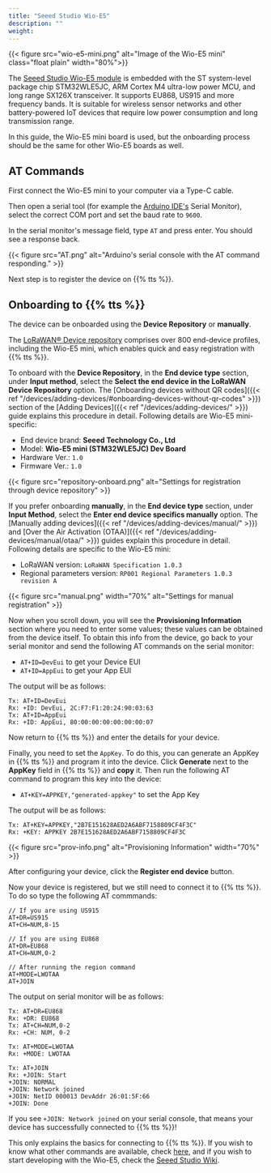 ```yaml
---
title: "Seeed Studio Wio-E5"
description: ""
weight: 
---
```


{{< figure src="wio-e5-mini.png" alt="Image of the Wio-E5 mini" class="float plain" width="80%">}}

The [Seeed Studio Wio-E5 module](https://www.seeedstudio.com/LoRa-LoRaWAN-Modules-c-1950.html) is embedded with the ST system-level package chip STM32WLE5JC, ARM Cortex M4 ultra-low power MCU, and long range SX126X transceiver. It supports EU868, US915 and more frequency bands. It is suitable for wireless sensor networks and other battery-powered IoT devices that require low power consumption and long transmission range.

<!--more-->

In this guide, the Wio-E5 mini board is used, but the onboarding process should be the same for other Wio-E5 boards as well.

## AT Commands

First connect the Wio-E5 mini to your computer via a Type-C cable.

Then open a serial tool (for example the [Arduino IDE's](https://www.arduino.cc/en/software) Serial Monitor), select the correct COM port and set the baud rate to `9600`.

In the serial monitor's message field, type `AT` and press enter. You should see a response back.

{{< figure src="AT.png" alt="Arduino's serial console with the AT command responding." >}}

Next step is to register the device on {{% tts %}}.

## Onboarding to {{% tts %}}

The device can be onboarded using the **Device Repository** or **manually**.

The [LoRaWAN® Device repository](https://github.com/TheThingsNetwork/lorawan-devices) comprises over 800 end-device profiles, including the Wio-E5 mini, which enables quick and easy registration with {{% tts %}}.

To onboard with the **Device Repository**, in the **End device type** section, under **Input method**, select the **Select the end device in the LoRaWAN Device Repository** option. The [Onboarding devices without QR codes]({{< ref "/devices/adding-devices/#onboarding-devices-without-qr-codes" >}}) section of the [Adding Devices]({{< ref "/devices/adding-devices/" >}}) guide explains this procedure in detail. Following details are Wio-E5 mini-specific:

- End device brand: **Seeed Technology Co., Ltd**
- Model: **Wio-E5 mini (STM32WLE5JC) Dev Board**
- Hardware Ver.: `1.0`
- Firmware Ver.: `1.0`

{{< figure src="repository-onboard.png" alt="Settings for registration through device repository" >}}

If you prefer onboarding **manually**, in the **End device type** section, under **Input Method**, select the **Enter end device specifics manually** option. The [Manually adding devices]({{< ref "/devices/adding-devices/manual/" >}}) and [Over the Air Activation (OTAA)]({{< ref "/devices/adding-devices/manual/otaa/" >}}) guides explain this procedure in detail. Following details are specific to the Wio-E5 mini:

- LoRaWAN version: `LoRaWAN Specification 1.0.3`
- Regional parameters version: `RP001 Regional Parameters 1.0.3 revision A`

{{< figure src="manual.png" width="70%" alt="Settings for manual registration" >}}

Now when you scroll down, you will see the **Provisioning Information** section where you need to enter some values; these values can be obtained from the device itself. To obtain this info from the device, go back to your serial monitor and send the following AT commands on the serial monitor:

- `AT+ID=DevEui` to get your Device EUI
- `AT+ID=AppEui` to get your App EUI

The output will be as follows:

```
Tx: AT+ID=DevEui
Rx: +ID: DevEui, 2C:F7:F1:20:24:90:03:63
Tx: AT+ID=AppEui
Rx: +ID: AppEui, 80:00:00:00:00:00:00:07
```

Now return to {{% tts %}} and enter the details for your device.

Finally, you need to set the `AppKey`. To do this, you can generate an AppKey in {{% tts %}} and program it into the device. Click **Generate** next to the **AppKey** field in {{% tts %}} and **copy** it. Then run the following AT command to program this key into the device:

- `AT+KEY=APPKEY,"generated-appkey"` to set the App Key

The output will be as follows:

```
Tx: AT+KEY=APPKEY,"2B7E151628AED2A6ABF7158809CF4F3C"
Rx: +KEY: APPKEY 2B7E151628AED2A6ABF7158809CF4F3C
```

{{< figure src="prov-info.png" alt="Provisioning Information" width="70%" >}}

After configuring your device, click the **Register end device** button.

Now your device is registered, but we still need to connect it to {{% tts %}}. To do so type the following AT commmands:

```
// If you are using US915
AT+DR=US915
AT+CH=NUM,8-15

// If you are using EU868
AT+DR=EU868
AT+CH=NUM,0-2

// After running the region command
AT+MODE=LWOTAA
AT+JOIN
```

The output on serial monitor will be as follows:

```
Tx: AT+DR=EU868
Rx: +DR: EU868
Tx: AT+CH=NUM,0-2
Rx: +CH: NUM, 0-2

Tx: AT+MODE=LWOTAA
Rx: +MODE: LWOTAA

Tx: AT+JOIN
Rx: +JOIN: Start
+JOIN: NORMAL
+JOIN: Network joined
+JOIN: NetID 000013 DevAddr 26:01:5F:66
+JOIN: Done
```

If you see `+JOIN: Network joined` on your serial console, that means your device has successfully connected to {{% tts %}}!

This only explains the basics for connecting to {{% tts %}}. If you wish to know what other commands are available, check [here](https://files.seeedstudio.com/products/317990687/res/LoRa-E5%20AT%20Command%20Specification_V1.0%20.pdf), and if you wish to start developing with the Wio-E5, check the [Seeed Studio Wiki](https://wiki.seeedstudio.com/LoRa_E5_mini/#develop-with-stm32cube-mcu-package).
